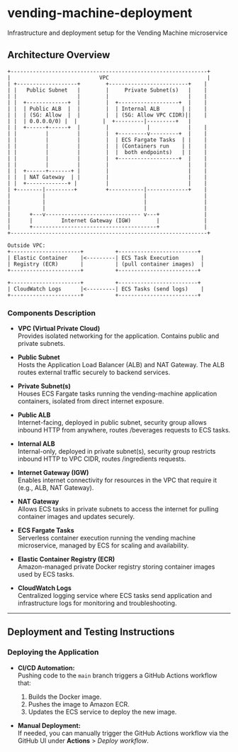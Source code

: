 # vending-machine-deployment
Infrastructure and deployment setup for the Vending Machine microservice

## Architecture Overview

```
+--------------------------------------------------------------+
|                            VPC                               |
| +-------------------+        +-------------------------+    |
| |   Public Subnet   |        |     Private Subnet(s)   |    |
| |                   |        |                         |    |
| |  +-------------+  |        |  +-------------------+  |    |
| |  | Public ALB  |  |        |  | Internal ALB       | |    |
| |  | (SG: Allow  |  |        |  | (SG: Allow VPC CIDR)||    |
| |  | 0.0.0.0/0) |  |        |  +---------|---------+   |
| |  +------+------+  |        |            |            |    |
| |         |         |        |  +---------v---------+  |    |
| |         |         |        |  | ECS Fargate Tasks  | |    |
| |         |         |        |  | (Containers run    | |    |
| |         |         |        |  |  both endpoints)   | |    |
| |         |         |        |  +-------------------+  |    |
| |         |         |        |                         |    |
| |  +------+-------+ |        |                         |    |
| |  | NAT Gateway  | |        |                         |    |
| |  +-------------+ |         |                         |    |
| +--------|---------+         +-----------|-------------+    |
|          |                               |                  |
|          |                               |                  |
|          |                               |                  |
|      +---v------------------------------ v---+              |
|      |         Internet Gateway (IGW)        |              |
|      +---------------------------------------+              |
+--------------------------------------------------------------+

Outside VPC:
+----------------------+          +-------------------------+
| Elastic Container    |<---------| ECS Task Execution       |
| Registry (ECR)       |          | (pull container images)  |
+----------------------+          +-------------------------+

+----------------------+          +-------------------------+
| CloudWatch Logs      |<---------| ECS Tasks (send logs)    |
+----------------------+          +-------------------------+

```


### Components Description

- **VPC (Virtual Private Cloud)**  
  Provides isolated networking for the application. Contains public and private subnets.

- **Public Subnet**  
  Hosts the Application Load Balancer (ALB) and NAT Gateway. The ALB routes external traffic securely to backend services.

- **Private Subnet(s)**  
  Houses ECS Fargate tasks running the vending-machine application containers, isolated from direct internet exposure.

- **Public ALB**  
  Internet-facing, deployed in public subnet, security group allows inbound HTTP from anywhere, routes /beverages requests to ECS tasks.

- **Internal ALB**  
  Internal-only, deployed in private subnet(s), security group restricts inbound HTTP to VPC CIDR, routes /ingredients requests.

- **Internet Gateway (IGW)**  
  Enables internet connectivity for resources in the VPC that require it (e.g., ALB, NAT Gateway).

- **NAT Gateway**  
  Allows ECS tasks in private subnets to access the internet for pulling container images and updates securely.

- **ECS Fargate Tasks**  
  Serverless container execution running the vending machine microservice, managed by ECS for scaling and availability.

- **Elastic Container Registry (ECR)**  
  Amazon-managed private Docker registry storing container images used by ECS tasks.

- **CloudWatch Logs**  
  Centralized logging service where ECS tasks send application and infrastructure logs for monitoring and troubleshooting.

---

## Deployment and Testing Instructions

### Deploying the Application

- **CI/CD Automation:**  
  Pushing code to the `main` branch triggers a GitHub Actions workflow that:
  1. Builds the Docker image.
  2. Pushes the image to Amazon ECR.
  3. Updates the ECS service to deploy the new image.

- **Manual Deployment:**  
  If needed, you can manually trigger the GitHub Actions workflow via the GitHub UI under **Actions** > *Deploy workflow*.


